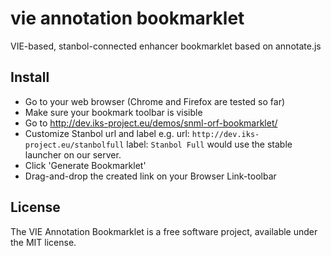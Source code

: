 # vie annotation bookmarklet
VIE-based, stanbol-connected enhancer bookmarklet based on annotate.js

## Install
- Go to your web browser (Chrome and Firefox are tested so far) 
- Make sure your bookmark toolbar is visible 
- Go to http://dev.iks-project.eu/demos/snml-orf-bookmarklet/ 
- Customize Stanbol url and label 
    e.g. url: `http://dev.iks-project.eu/stanbolfull` label: `Stanbol Full` 
    would use the stable launcher on our server. 
- Click 'Generate Bookmarklet' 
- Drag-and-drop the created link on your Browser Link-toolbar

## License

The VIE Annotation Bookmarklet is a free software project, available under the MIT license.
